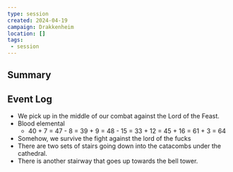 ```yaml
---
type: session
created: 2024-04-19
campaign: Drakkenheim
location: []
tags:
 - session
---
```



## Summary

## Event Log

- We pick up in the middle of our combat against the Lord of the Feast.
- Blood elemental 
	- 40 + 7 = 47 - 8 = 39 + 9 = 48 - 15 = 33 + 12 = 45 + 16 = 61 + 3 = 64
- Somehow, we survive the fight against the lord of the fucks
- There are two sets of stairs going down into the catacombs under the cathedral.
- There is another stairway that goes up towards the bell tower.

